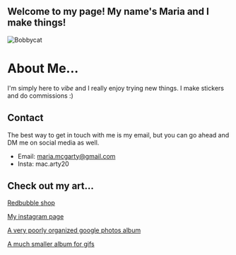 ## Welcome to my page! My name's Maria and I make things!

![Bobbycat](https://lh3.googleusercontent.com/pw/ACtC-3do716AErCxmi4q6hgAsVrPqCFYPoYQhKbruT51zhvzLjP5XbATnV_YtRJyaCfOy8sJTaCLZ_ELm6pZh1rQPAZbxIUJoAwodsirzaR-pGvSx_hQ-b_epLSbz6hsmWRhy1lgfpERZDa0OOVAGF2qihRVow=s603-no?authuser=0  "bobbycat")

# About Me...
I'm simply here to _vibe_ and I really enjoy trying new things. I make stickers and do commissions :) 

## Contact
The best way to get in touch with me is my email, but you can go ahead and DM me on social media as well.

- Email: maria.mcgarty@gmail.com
- Insta: mac.arty20

## Check out my art...

[Redbubble shop](https://www.redbubble.com/people/marmac-art/shop?asc=u&ref=account-nav-dropdown)

[My instagram page](https://www.instagram.com/mac.arty20?r=nametag)

[A very poorly organized google photos album](https://photos.app.goo.gl/tKVYN3bFeFUGtbQ17)

[A much smaller album for gifs](https://photos.google.com/album/AF1QipOolw5QeR7hR-XW_7BTlKPMvaexGiQbgjNpbmtP)
